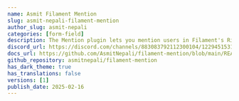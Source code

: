 ```yaml
---
name: Asmit Filament Mention
slug: asmit-nepali-filament-mention
author_slug: asmit-nepali
categories: [form-field]
description: The Mention plugin lets you mention users in Filament's RichText editor, supporting both static and dynamic searches. It can extract user details like username and ID for a seamless mention experience.
discord_url: https://discord.com/channels/883083792112300104/1229451531368009768
docs_url: https://github.com/AsmitNepali/filament-mention/blob/main/README.md
github_repository: asmitnepali/filament-mention
has_dark_theme: true
has_translations: false
versions: [1]
publish_date: 2025-02-16
---
```


